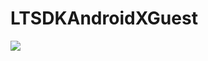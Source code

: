# LTSDKAndroidXGuest

[![](https://jitpack.io/v/muyishuangfeng/LTSDKAndroidXGuest.svg)](https://jitpack.io/#muyishuangfeng/LTSDKAndroidXGuest)
